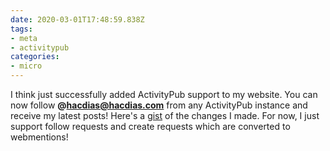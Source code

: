 ```yaml
---
date: 2020-03-01T17:48:59.838Z
tags:
- meta
- activitypub
categories:
- micro
---
```


I think just successfully added ActivityPub support to my website. You can now follow **@hacdias@hacdias.com** from any ActivityPub instance and receive my latest posts! Here's a [gist](https://github.com/hacdias/eagle/compare/e44bb5f9f78a0d087e0baed223cb98d8324669d2...1ff6b25fa9838e16321517532995ddc160d39494) of the changes I made. For now, I just support follow requests and create requests which are converted to webmentions!
